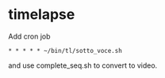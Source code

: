 timelapse
=========

Add cron job

```* * * * * ~/bin/tl/sotto_voce.sh```

and use complete_seq.sh to convert to video.
